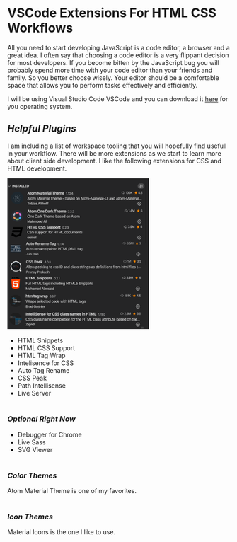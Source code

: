 #  VSCode Extensions For HTML CSS Workflows  
All you need to start developing JavaScript is a code editor, a browser and a great idea. I often say that choosing a code editor is a very flippant decision for most developers. If you become bitten by the JavaScript bug you will probably spend more time with your code editor than your friends and family. So you better choose wisely. Your editor should be a comfortable space that allows you to perform tasks effectively and efficiently.	

I will be using Visual Studio Code VSCode and you can download it [here](https://code.visualstudio.com/) for you operating system.




## ***Helpful Plugins***
I am including a list of workspace tooling that you will hopefully find usefull in your workflow.  There will be more extensions as we start to learn more about client side development. I like the following extensions for CSS and HTML development.  


<img src="./vscode-extensions.png" width="320">  

- HTML Snippets
- HTML CSS Support 
- HTML Tag Wrap
- Intelisence for CSS
- Auto Tag Rename
- CSS Peak
- Path Intellisense
- Live Server
<br/><br/>
### ***Optional Right Now***
- Debugger for Chrome
- Live Sass
- SVG Viewer
<br/><br/>

###  ***Color Themes***
Atom Material Theme is one of my favorites.
<br/>
<br/>  

### ***Icon Themes***
Material Icons is the one I like to use.







 
